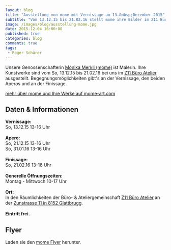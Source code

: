 ```yaml
---
layout: blog
title: "Ausstellung von mome mit Vernissage am 13.&nbsp;Dezember 2015"
subtitle: "Vom 13.12.15 bis 21.02.16 stellt mome ihre Bilder im Z11 Büro Atelier aus. Begegnungsmöglichkeiten gibt's an der Vernissage, Aperos und Finissage."
image: /images/blog/ausstellung-mome.jpg
date: 2015-12-04 16:00:00
published: true
categories: blog
comments: true
tags:
 - Roger Schärer
---
```

Unsere Genossenschafterin <a name="mome" target="_blank" href="http://www.mome-art.com/">Monika Merkli (mome)</a> ist Malerin. Ihre Kunstwerke sind vom So, 13.12.15 bis 21.02.16 bei uns im [Z11 Büro Atelier](/ueber-uns/realisierte-projekte/co-woking-konzeption-und-betrieb/) ausgestellt. Begegnungsmöglichkeiten gibt's an der Vernissage, den beiden Aperos und an der Finissage.

<a href="http://www.mome-art.com/" class="button"><i class="fi-arrow-right"></i> mehr über mome und Ihre Werke auf mome-art.com</a>

<h2>Daten & Informationen</h2>
<p><b>Vernissage:</b><br>So, 13.12.15 13-16 Uhr<br><br>
<b>Apero:</b><br> So, 21.12.15 13-16 Uhr<br>So, 31.01.16 13-16 Uhr<br><br>
<b>Finissage:</b><br> So, 21.02.16 13-16 Uhr<br><br>
<b>Generelle Öffnungszeiten:</b><br> Montag - Mittwoch 10-17 Uhr<br><br>
<b>Ort:</b><br>In den Räumlichkeiten der Büro- & Ateliergemeinschaft <a href="/ueber-uns/realisierte-projekte/co-woking-konzeption-und-betrieb/">Z11 Büro Atelier</a> an der <a target="_blank" href="http://map.search.ch/Glattbrugg,Zunstr.11">Zunstrasse 11 in 8152 Glattbrugg</a>.<br><br>
<b>Eintritt frei.</b></p>

## Flyer

Laden sie den [mome Flyer](/assets/files/z11/z11_ausstellung-mome.pdf) herunter.
